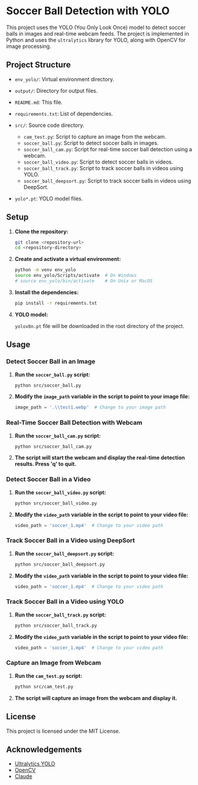 # Soccer Ball Detection with YOLO

This project uses the YOLO (You Only Look Once) model to detect soccer balls in images and real-time webcam feeds. The project is implemented in Python and uses the `ultralytics` library for YOLO, along with OpenCV for image processing.

## Project Structure

- `env_yolo/`: Virtual environment directory.
- `output/`: Directory for output files.
- `README.md`: This file.
- `requirements.txt`: List of dependencies.
- `src/`: Source code directory.
  - `cam_test.py`: Script to capture an image from the webcam.
  - `soccer_ball.py`: Script to detect soccer balls in images.
  - `soccer_ball_cam.py`: Script for real-time soccer ball detection using a webcam.
  - `soccer_ball_video.py`: Script to detect soccer balls in videos.
  - `soccer_ball_track.py`: Script to track soccer balls in videos using YOLO.
  - `soccer_ball_deepsort.py`: Script to track soccer balls in videos using DeepSort.
  
- `yolo*.pt`: YOLO model files.

## Setup

1. **Clone the repository:**

    ```sh
    git clone <repository-url>
    cd <repository-directory>
    ```

2. **Create and activate a virtual environment:**

    ```sh
    python -m venv env_yolo
    source env_yolo/Scripts/activate  # On Windows
    # source env_yolo/bin/activate    # On Unix or MacOS
    ```

3. **Install the dependencies:**

    ```sh
    pip install -r requirements.txt
    ```

4. **YOLO model:**

    `yolov8n.pt` file will be downloaded in the root directory of the project.

## Usage

### Detect Soccer Ball in an Image

1. **Run the `soccer_ball.py` script:**

    ```sh
    python src/soccer_ball.py
    ```

2. **Modify the `image_path` variable in the script to point to your image file:**

    ```python
    image_path = '.\\test1.webp'  # Change to your image path
    ```

### Real-Time Soccer Ball Detection with Webcam

1. **Run the `soccer_ball_cam.py` script:**

    ```sh
    python src/soccer_ball_cam.py
    ```

2. **The script will start the webcam and display the real-time detection results. Press 'q' to quit.**

### Detect Soccer Ball in a Video

1. **Run the `soccer_ball_video.py` script:**

    ```sh
    python src/soccer_ball_video.py
    ```

2. **Modify the `video_path` variable in the script to point to your video file:**

    ```python
    video_path = 'soccer_1.mp4'  # Change to your video path
    ```

### Track Soccer Ball in a Video using DeepSort

1. **Run the `soccer_ball_deepsort.py` script:**

    ```sh
    python src/soccer_ball_deepsort.py
    ```

2. **Modify the `video_path` variable in the script to point to your video file:**

    ```python
    video_path = 'soccer_1.mp4'  # Change to your video path
    ```

### Track Soccer Ball in a Video using YOLO

1. **Run the `soccer_ball_track.py` script:**

    ```sh
    python src/soccer_ball_track.py
    ```

2. **Modify the `video_path` variable in the script to point to your video file:**

    ```python
    video_path = 'soccer_1.mp4'  # Change to your video path
    ```

### Capture an Image from Webcam

1. **Run the `cam_test.py` script:**

    ```sh
    python src/cam_test.py
    ```

2. **The script will capture an image from the webcam and display it.**

## License

This project is licensed under the MIT License.

## Acknowledgements

- [Ultralytics YOLO](https://github.com/ultralytics/yolov5)
- [OpenCV](https://opencv.org/)
- [Claude](https://claude.ai/)